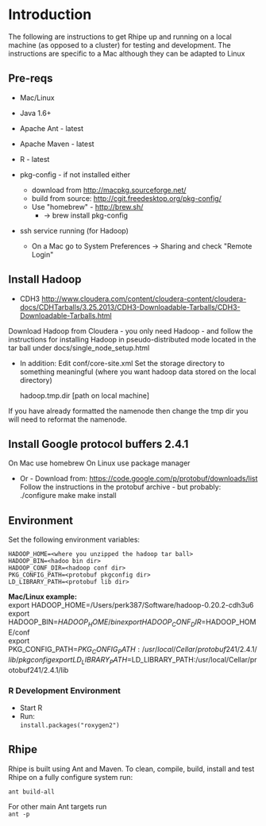 # Introduction #
The following are instructions to get Rhipe up and running on a local machine (as opposed to a cluster) for testing
and development.  The instructions are specific to a Mac although they can be adapted to Linux

## Pre-reqs ##
* Mac/Linux
* Java 1.6+
* Apache Ant - latest
* Apache Maven - latest
* R - latest
* pkg-config - if not installed either
    * download from http://macpkg.sourceforge.net/
    * build from source: http://cgit.freedesktop.org/pkg-config/
    * Use "homebrew" - http://brew.sh/
        * -> brew install pkg-config

* ssh service running (for Hadoop)
    * On a Mac go to System Preferences -> Sharing and check "Remote Login"

## Install Hadoop ##

* CDH3
http://www.cloudera.com/content/cloudera-content/cloudera-docs/CDHTarballs/3.25.2013/CDH3-Downloadable-Tarballs/CDH3-Downloadable-Tarballs.html

Download Hadoop from Cloudera - you only need Hadoop - and follow the instructions for installing Hadoop in
pseudo-distributed mode located in the tar ball under docs/single_node_setup.html

* In addition:
Edit conf/core-site.xml
Set the storage directory to something meaningful (where you want hadoop data stored on the local directory)

    <property>
        <name>hadoop.tmp.dir</name>
        <value>[path on local machine]</value>
    </property>

If you have already formatted the namenode then change the tmp dir you will need to reformat the namenode.

## Install Google protocol buffers 2.4.1 ##

On Mac use homebrew
On Linux use package manager
- Or -
Download from:
https://code.google.com/p/protobuf/downloads/list
Follow the instructions in the protobuf archive - but probably:
    ./configure
    make
    make install

## Environment ##

Set the following environment variables:

`HADOOP_HOME=<where you unzipped the hadoop tar ball>`  
`HADOOP_BIN=<hadoo bin dir>`  
`HADOOP_CONF_DIR=<hadoop conf dir>`  
`PKG_CONFIG_PATH=<protobuf pkgconfig dir>`  
`LD_LIBRARY_PATH=<protobuf lib dir>`  

**Mac/Linux example:**  
    export HADOOP_HOME=/Users/perk387/Software/hadoop-0.20.2-cdh3u6  
    export HADOOP_BIN=$HADOOP_HOME/bin  
    export HADOOP_CONF_DIR=$HADOOP_HOME/conf  
    export PKG_CONFIG_PATH=$PKG_CONFIG_PATH:/usr/local/Cellar/protobuf241/2.4.1/lib/pkgconfig  
    export LD_LIBRARY_PATH=$LD_LIBRARY_PATH:/usr/local/Cellar/protobuf241/2.4.1/lib  

### R Development Environment ###

* Start R
* Run:  
`install.packages("roxygen2")`

## Rhipe ##

Rhipe is built using Ant and Maven.
To clean, compile, build, install and test Rhipe on a fully configure system run:

`ant build-all`

For other main Ant targets run  
`ant -p`  

